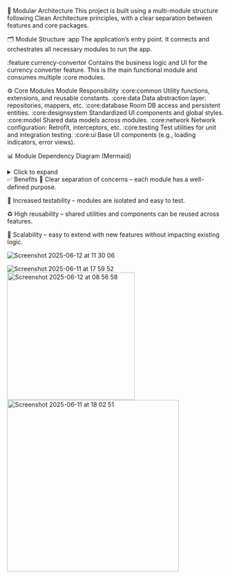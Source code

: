 
🧱 Modular Architecture
This project is built using a multi-module structure following Clean Architecture principles, with a clear separation between features and core packages.

🗂️ Module Structure
:app
The application’s entry point. It connects and orchestrates all necessary modules to run the app.

:feature:currency-convertor
Contains the business logic and UI for the currency converter feature. This is the main functional module and consumes multiple :core modules.

⚙️ Core Modules
Module	Responsibility
:core:common	Utility functions, extensions, and reusable constants.
:core:data	Data abstraction layer: repositories, mappers, etc.
:core:database	Room DB access and persistent entities.
:core:designsystem	Standardized UI components and global styles.
:core:model	Shared data models across modules.
:core:network	Network configuration: Retrofit, interceptors, etc.
:core:testing	Test utilities for unit and integration testing.
:core:ui	Base UI components (e.g., loading indicators, error views).

📊 Module Dependency Diagram (Mermaid)
<details> <summary>Click to expand</summary>

graph TD
  app --> feature_currency_convertor
  feature_currency_convertor --> core_common
  feature_currency_convertor --> core_data
  feature_currency_convertor --> core_network
  feature_currency_convertor --> core_database

  core_data --> core_network
  core_data --> core_ui
  core_ui --> core_designsystem
  core_network --> core_common
  core_database --> core_model
</details>
✅ Benefits
🔄 Clear separation of concerns – each module has a well-defined purpose.

🧪 Increased testability – modules are isolated and easy to test.

♻️ High reusability – shared utilities and components can be reused across features.

🚀 Scalability – easy to extend with new features without impacting existing logic.


![Screenshot 2025-06-12 at 11 30 06](https://github.com/user-attachments/assets/9da615ba-91f7-4fce-83ac-c03257df4416)

![Screenshot 2025-06-11 at 17 59 52](https://github.com/user-attachments/assets/7ef93728-27da-40b2-b8f1-eabfb498deb9)
<img width="295" alt="Screenshot 2025-06-12 at 08 56 58" src="https://github.com/user-attachments/assets/e4316b7b-8504-48dd-9f58-9d8ab4496964" />
<img width="397" alt="Screenshot 2025-06-11 at 18 02 51" src="https://github.com/user-attachments/assets/f8273326-89d4-4247-a723-e4cc688a4151" />
